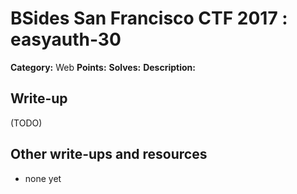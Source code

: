 # BSides San Francisco CTF 2017 : easyauth-30

**Category:** Web
**Points:** 
**Solves:** 
**Description:**



## Write-up

(TODO)

## Other write-ups and resources

* none yet
